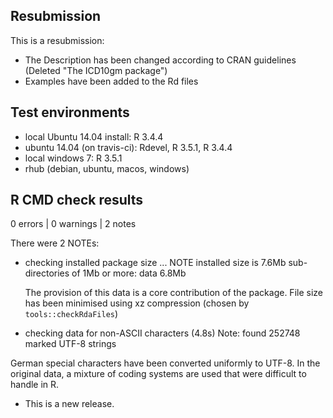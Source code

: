 ## Resubmission

This is a resubmission:

- The Description has been changed according to CRAN guidelines (Deleted "The ICD10gm package")
- Examples have been added to the Rd files

## Test environments
* local Ubuntu 14.04 install: R 3.4.4
* ubuntu 14.04 (on travis-ci): Rdevel, R 3.5.1, R 3.4.4
* local windows 7: R 3.5.1
* rhub (debian, ubuntu, macos, windows)

## R CMD check results

0 errors | 0 warnings | 2 notes


There were 2 NOTEs:

* checking installed package size ... NOTE
  installed size is  7.6Mb
    sub-directories of 1Mb or more:
    data   6.8Mb
  
  The provision of this data is a core contribution of the package. File size
  has been minimised using xz compression (chosen by `tools::checkRdaFiles`)


*  checking data for non-ASCII characters (4.8s)
     Note: found 252748 marked UTF-8 strings

  German special characters have been converted uniformly to UTF-8. In the
  original data, a mixture of coding systems are used that were difficult
  to handle in R.


* This is a new release.
